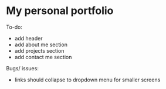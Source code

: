 # My personal portfolio

To-do:
- add header
- add about me section
- add projects section
- add contact me section

Bugs/ issues:
- links should collapse to dropdown menu for smaller screens